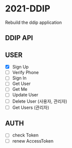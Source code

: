 # 2021-DDIP
Rebuild the ddip application


## DDIP API

USER
--------

- [X] Sign Up
- [ ] Verify Phone
- [ ] Sign In
- [ ] Get User
- [ ] Get Me
- [ ] Update User
- [ ] Delete User (사용자, 관리자)
- [ ] Get Users (관리자)

AUTH
--------
- [ ] check Token
- [ ] renew AccessToken
